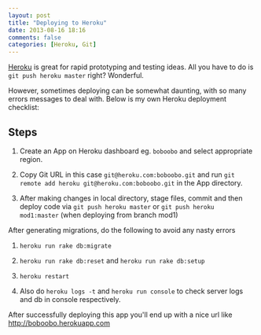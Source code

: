 ```yaml
---
layout: post
title: "Deploying to Heroku"
date: 2013-08-16 18:16
comments: false
categories: [Heroku, Git]
---
```


<!-- more -->

[Heroku](http://www.heroku.com) is great for rapid prototyping and testing ideas. All you have to do is `git push heroku master` right? Wonderful.

However, sometimes deploying can be somewhat daunting, with so many errors messages to deal with. Below is my own Heroku deployment checklist:

Steps
------

1.  Create an App on Heroku dashboard eg. `boboobo` and select appropriate region.


2.  Copy Git URL in this case `git@heroku.com:boboobo.git` and run `git remote add heroku git@heroku.com:boboobo.git` in the App directory.


3.  After making changes in local directory, stage files, commit and then deploy code via `git push heroku master` or `git push heroku mod1:master` (when deploying from branch mod1)

After generating migrations, do the following to avoid any nasty errors

1.  `heroku run rake db:migrate`

2.  `heroku run rake db:reset` and `heroku run rake db:setup`

3.  `heroku restart`

4. Also do `heroku logs -t` and `heroku run console` to check server logs and db in console respectively.

After successfully deploying this app you'll end up with a nice url like http://boboobo.herokuapp.com
